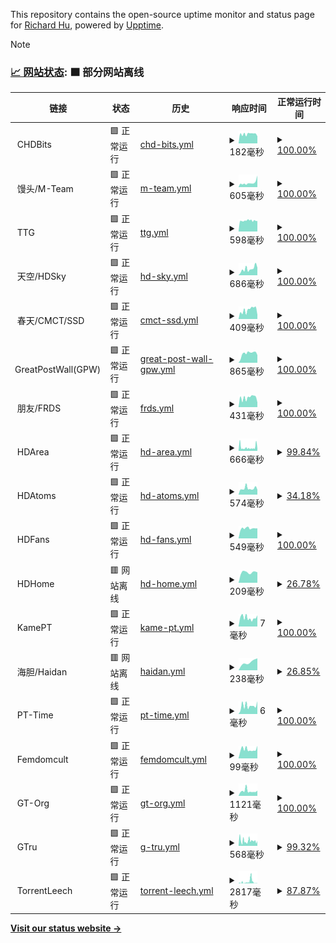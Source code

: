 This repository contains the open-source uptime monitor and status page for [Richard Hu](hzk.is-a-good.dev), powered by [Upptime](https://github.com/upptime/upptime).

> [!NOTE]
>
> ### [📈 网站状态](https://PowerfulRichard.github.io/PT-Status): <!--live status--> **🟧 部分网站离线**

<!--start: status pages-->
<!-- This summary is generated by Upptime (https://github.com/upptime/upptime) -->
<!-- Do not edit this manually, your changes will be overwritten -->
<!-- prettier-ignore -->
| 链接 | 状态 | 历史 | 响应时间 | 正常运行时间 |
| --- | ------ | ------- | ------------- | ------ |
| <img alt="" src="https://icons.duckduckgo.com/ip3/null.ico" height="13"> CHDBits | 🟩 正常运行 | [chd-bits.yml](https://github.com/PowerfulRichard/PT-Status/commits/HEAD/history/chd-bits.yml) | <details><summary><img alt="响应时间图像" src="./graphs/chd-bits/response-time-week.png" height="20"> 182毫秒</summary><br><a href="https://PowerfulRichard.github.io/PT-Status/history/chd-bits"><img alt="响应时间 160" src="https://img.shields.io/endpoint?url=https%3A%2F%2Fraw.githubusercontent.com%2FPowerfulRichard%2FPT-Status%2FHEAD%2Fapi%2Fchd-bits%2Fresponse-time.json"></a><br><a href="https://PowerfulRichard.github.io/PT-Status/history/chd-bits"><img alt="24 小时响应时间 138" src="https://img.shields.io/endpoint?url=https%3A%2F%2Fraw.githubusercontent.com%2FPowerfulRichard%2FPT-Status%2FHEAD%2Fapi%2Fchd-bits%2Fresponse-time-day.json"></a><br><a href="https://PowerfulRichard.github.io/PT-Status/history/chd-bits"><img alt="7 天正常运行时间 182" src="https://img.shields.io/endpoint?url=https%3A%2F%2Fraw.githubusercontent.com%2FPowerfulRichard%2FPT-Status%2FHEAD%2Fapi%2Fchd-bits%2Fresponse-time-week.json"></a><br><a href="https://PowerfulRichard.github.io/PT-Status/history/chd-bits"><img alt="30天的正常运行时间 172" src="https://img.shields.io/endpoint?url=https%3A%2F%2Fraw.githubusercontent.com%2FPowerfulRichard%2FPT-Status%2FHEAD%2Fapi%2Fchd-bits%2Fresponse-time-month.json"></a><br><a href="https://PowerfulRichard.github.io/PT-Status/history/chd-bits"><img alt="1年的正常运行时间 160" src="https://img.shields.io/endpoint?url=https%3A%2F%2Fraw.githubusercontent.com%2FPowerfulRichard%2FPT-Status%2FHEAD%2Fapi%2Fchd-bits%2Fresponse-time-year.json"></a></details> | <details><summary><a href="https://PowerfulRichard.github.io/PT-Status/history/chd-bits">100.00%</a></summary><a href="https://PowerfulRichard.github.io/PT-Status/history/chd-bits"><img alt="正常运行时间 99.86%" src="https://img.shields.io/endpoint?url=https%3A%2F%2Fraw.githubusercontent.com%2FPowerfulRichard%2FPT-Status%2FHEAD%2Fapi%2Fchd-bits%2Fuptime.json"></a><br><a href="https://PowerfulRichard.github.io/PT-Status/history/chd-bits"><img alt="24 小时正常运行时间 100.00%" src="https://img.shields.io/endpoint?url=https%3A%2F%2Fraw.githubusercontent.com%2FPowerfulRichard%2FPT-Status%2FHEAD%2Fapi%2Fchd-bits%2Fuptime-day.json"></a><br><a href="https://PowerfulRichard.github.io/PT-Status/history/chd-bits"><img alt="7 天正常运行时间 100.00%" src="https://img.shields.io/endpoint?url=https%3A%2F%2Fraw.githubusercontent.com%2FPowerfulRichard%2FPT-Status%2FHEAD%2Fapi%2Fchd-bits%2Fuptime-week.json"></a><br><a href="https://PowerfulRichard.github.io/PT-Status/history/chd-bits"><img alt="30天的正常运行时间 99.87%" src="https://img.shields.io/endpoint?url=https%3A%2F%2Fraw.githubusercontent.com%2FPowerfulRichard%2FPT-Status%2FHEAD%2Fapi%2Fchd-bits%2Fuptime-month.json"></a><br><a href="https://PowerfulRichard.github.io/PT-Status/history/chd-bits"><img alt="1年的正常运行时间 99.86%" src="https://img.shields.io/endpoint?url=https%3A%2F%2Fraw.githubusercontent.com%2FPowerfulRichard%2FPT-Status%2FHEAD%2Fapi%2Fchd-bits%2Fuptime-year.json"></a></details>
| <img alt="" src="https://icons.duckduckgo.com/ip3/null.ico" height="13"> 馒头/M-Team | 🟩 正常运行 | [m-team.yml](https://github.com/PowerfulRichard/PT-Status/commits/HEAD/history/m-team.yml) | <details><summary><img alt="响应时间图像" src="./graphs/m-team/response-time-week.png" height="20"> 605毫秒</summary><br><a href="https://PowerfulRichard.github.io/PT-Status/history/m-team"><img alt="响应时间 395" src="https://img.shields.io/endpoint?url=https%3A%2F%2Fraw.githubusercontent.com%2FPowerfulRichard%2FPT-Status%2FHEAD%2Fapi%2Fm-team%2Fresponse-time.json"></a><br><a href="https://PowerfulRichard.github.io/PT-Status/history/m-team"><img alt="24 小时响应时间 1621" src="https://img.shields.io/endpoint?url=https%3A%2F%2Fraw.githubusercontent.com%2FPowerfulRichard%2FPT-Status%2FHEAD%2Fapi%2Fm-team%2Fresponse-time-day.json"></a><br><a href="https://PowerfulRichard.github.io/PT-Status/history/m-team"><img alt="7 天正常运行时间 605" src="https://img.shields.io/endpoint?url=https%3A%2F%2Fraw.githubusercontent.com%2FPowerfulRichard%2FPT-Status%2FHEAD%2Fapi%2Fm-team%2Fresponse-time-week.json"></a><br><a href="https://PowerfulRichard.github.io/PT-Status/history/m-team"><img alt="30天的正常运行时间 424" src="https://img.shields.io/endpoint?url=https%3A%2F%2Fraw.githubusercontent.com%2FPowerfulRichard%2FPT-Status%2FHEAD%2Fapi%2Fm-team%2Fresponse-time-month.json"></a><br><a href="https://PowerfulRichard.github.io/PT-Status/history/m-team"><img alt="1年的正常运行时间 395" src="https://img.shields.io/endpoint?url=https%3A%2F%2Fraw.githubusercontent.com%2FPowerfulRichard%2FPT-Status%2FHEAD%2Fapi%2Fm-team%2Fresponse-time-year.json"></a></details> | <details><summary><a href="https://PowerfulRichard.github.io/PT-Status/history/m-team">100.00%</a></summary><a href="https://PowerfulRichard.github.io/PT-Status/history/m-team"><img alt="正常运行时间 100.00%" src="https://img.shields.io/endpoint?url=https%3A%2F%2Fraw.githubusercontent.com%2FPowerfulRichard%2FPT-Status%2FHEAD%2Fapi%2Fm-team%2Fuptime.json"></a><br><a href="https://PowerfulRichard.github.io/PT-Status/history/m-team"><img alt="24 小时正常运行时间 100.00%" src="https://img.shields.io/endpoint?url=https%3A%2F%2Fraw.githubusercontent.com%2FPowerfulRichard%2FPT-Status%2FHEAD%2Fapi%2Fm-team%2Fuptime-day.json"></a><br><a href="https://PowerfulRichard.github.io/PT-Status/history/m-team"><img alt="7 天正常运行时间 100.00%" src="https://img.shields.io/endpoint?url=https%3A%2F%2Fraw.githubusercontent.com%2FPowerfulRichard%2FPT-Status%2FHEAD%2Fapi%2Fm-team%2Fuptime-week.json"></a><br><a href="https://PowerfulRichard.github.io/PT-Status/history/m-team"><img alt="30天的正常运行时间 100.00%" src="https://img.shields.io/endpoint?url=https%3A%2F%2Fraw.githubusercontent.com%2FPowerfulRichard%2FPT-Status%2FHEAD%2Fapi%2Fm-team%2Fuptime-month.json"></a><br><a href="https://PowerfulRichard.github.io/PT-Status/history/m-team"><img alt="1年的正常运行时间 100.00%" src="https://img.shields.io/endpoint?url=https%3A%2F%2Fraw.githubusercontent.com%2FPowerfulRichard%2FPT-Status%2FHEAD%2Fapi%2Fm-team%2Fuptime-year.json"></a></details>
| <img alt="" src="https://icons.duckduckgo.com/ip3/null.ico" height="13"> TTG | 🟩 正常运行 | [ttg.yml](https://github.com/PowerfulRichard/PT-Status/commits/HEAD/history/ttg.yml) | <details><summary><img alt="响应时间图像" src="./graphs/ttg/response-time-week.png" height="20"> 598毫秒</summary><br><a href="https://PowerfulRichard.github.io/PT-Status/history/ttg"><img alt="响应时间 598" src="https://img.shields.io/endpoint?url=https%3A%2F%2Fraw.githubusercontent.com%2FPowerfulRichard%2FPT-Status%2FHEAD%2Fapi%2Fttg%2Fresponse-time.json"></a><br><a href="https://PowerfulRichard.github.io/PT-Status/history/ttg"><img alt="24 小时响应时间 578" src="https://img.shields.io/endpoint?url=https%3A%2F%2Fraw.githubusercontent.com%2FPowerfulRichard%2FPT-Status%2FHEAD%2Fapi%2Fttg%2Fresponse-time-day.json"></a><br><a href="https://PowerfulRichard.github.io/PT-Status/history/ttg"><img alt="7 天正常运行时间 598" src="https://img.shields.io/endpoint?url=https%3A%2F%2Fraw.githubusercontent.com%2FPowerfulRichard%2FPT-Status%2FHEAD%2Fapi%2Fttg%2Fresponse-time-week.json"></a><br><a href="https://PowerfulRichard.github.io/PT-Status/history/ttg"><img alt="30天的正常运行时间 598" src="https://img.shields.io/endpoint?url=https%3A%2F%2Fraw.githubusercontent.com%2FPowerfulRichard%2FPT-Status%2FHEAD%2Fapi%2Fttg%2Fresponse-time-month.json"></a><br><a href="https://PowerfulRichard.github.io/PT-Status/history/ttg"><img alt="1年的正常运行时间 598" src="https://img.shields.io/endpoint?url=https%3A%2F%2Fraw.githubusercontent.com%2FPowerfulRichard%2FPT-Status%2FHEAD%2Fapi%2Fttg%2Fresponse-time-year.json"></a></details> | <details><summary><a href="https://PowerfulRichard.github.io/PT-Status/history/ttg">100.00%</a></summary><a href="https://PowerfulRichard.github.io/PT-Status/history/ttg"><img alt="正常运行时间 100.00%" src="https://img.shields.io/endpoint?url=https%3A%2F%2Fraw.githubusercontent.com%2FPowerfulRichard%2FPT-Status%2FHEAD%2Fapi%2Fttg%2Fuptime.json"></a><br><a href="https://PowerfulRichard.github.io/PT-Status/history/ttg"><img alt="24 小时正常运行时间 100.00%" src="https://img.shields.io/endpoint?url=https%3A%2F%2Fraw.githubusercontent.com%2FPowerfulRichard%2FPT-Status%2FHEAD%2Fapi%2Fttg%2Fuptime-day.json"></a><br><a href="https://PowerfulRichard.github.io/PT-Status/history/ttg"><img alt="7 天正常运行时间 100.00%" src="https://img.shields.io/endpoint?url=https%3A%2F%2Fraw.githubusercontent.com%2FPowerfulRichard%2FPT-Status%2FHEAD%2Fapi%2Fttg%2Fuptime-week.json"></a><br><a href="https://PowerfulRichard.github.io/PT-Status/history/ttg"><img alt="30天的正常运行时间 100.00%" src="https://img.shields.io/endpoint?url=https%3A%2F%2Fraw.githubusercontent.com%2FPowerfulRichard%2FPT-Status%2FHEAD%2Fapi%2Fttg%2Fuptime-month.json"></a><br><a href="https://PowerfulRichard.github.io/PT-Status/history/ttg"><img alt="1年的正常运行时间 100.00%" src="https://img.shields.io/endpoint?url=https%3A%2F%2Fraw.githubusercontent.com%2FPowerfulRichard%2FPT-Status%2FHEAD%2Fapi%2Fttg%2Fuptime-year.json"></a></details>
| <img alt="" src="https://icons.duckduckgo.com/ip3/null.ico" height="13"> 天空/HDSky | 🟩 正常运行 | [hd-sky.yml](https://github.com/PowerfulRichard/PT-Status/commits/HEAD/history/hd-sky.yml) | <details><summary><img alt="响应时间图像" src="./graphs/hd-sky/response-time-week.png" height="20"> 686毫秒</summary><br><a href="https://PowerfulRichard.github.io/PT-Status/history/hd-sky"><img alt="响应时间 686" src="https://img.shields.io/endpoint?url=https%3A%2F%2Fraw.githubusercontent.com%2FPowerfulRichard%2FPT-Status%2FHEAD%2Fapi%2Fhd-sky%2Fresponse-time.json"></a><br><a href="https://PowerfulRichard.github.io/PT-Status/history/hd-sky"><img alt="24 小时响应时间 821" src="https://img.shields.io/endpoint?url=https%3A%2F%2Fraw.githubusercontent.com%2FPowerfulRichard%2FPT-Status%2FHEAD%2Fapi%2Fhd-sky%2Fresponse-time-day.json"></a><br><a href="https://PowerfulRichard.github.io/PT-Status/history/hd-sky"><img alt="7 天正常运行时间 686" src="https://img.shields.io/endpoint?url=https%3A%2F%2Fraw.githubusercontent.com%2FPowerfulRichard%2FPT-Status%2FHEAD%2Fapi%2Fhd-sky%2Fresponse-time-week.json"></a><br><a href="https://PowerfulRichard.github.io/PT-Status/history/hd-sky"><img alt="30天的正常运行时间 686" src="https://img.shields.io/endpoint?url=https%3A%2F%2Fraw.githubusercontent.com%2FPowerfulRichard%2FPT-Status%2FHEAD%2Fapi%2Fhd-sky%2Fresponse-time-month.json"></a><br><a href="https://PowerfulRichard.github.io/PT-Status/history/hd-sky"><img alt="1年的正常运行时间 686" src="https://img.shields.io/endpoint?url=https%3A%2F%2Fraw.githubusercontent.com%2FPowerfulRichard%2FPT-Status%2FHEAD%2Fapi%2Fhd-sky%2Fresponse-time-year.json"></a></details> | <details><summary><a href="https://PowerfulRichard.github.io/PT-Status/history/hd-sky">100.00%</a></summary><a href="https://PowerfulRichard.github.io/PT-Status/history/hd-sky"><img alt="正常运行时间 100.00%" src="https://img.shields.io/endpoint?url=https%3A%2F%2Fraw.githubusercontent.com%2FPowerfulRichard%2FPT-Status%2FHEAD%2Fapi%2Fhd-sky%2Fuptime.json"></a><br><a href="https://PowerfulRichard.github.io/PT-Status/history/hd-sky"><img alt="24 小时正常运行时间 100.00%" src="https://img.shields.io/endpoint?url=https%3A%2F%2Fraw.githubusercontent.com%2FPowerfulRichard%2FPT-Status%2FHEAD%2Fapi%2Fhd-sky%2Fuptime-day.json"></a><br><a href="https://PowerfulRichard.github.io/PT-Status/history/hd-sky"><img alt="7 天正常运行时间 100.00%" src="https://img.shields.io/endpoint?url=https%3A%2F%2Fraw.githubusercontent.com%2FPowerfulRichard%2FPT-Status%2FHEAD%2Fapi%2Fhd-sky%2Fuptime-week.json"></a><br><a href="https://PowerfulRichard.github.io/PT-Status/history/hd-sky"><img alt="30天的正常运行时间 100.00%" src="https://img.shields.io/endpoint?url=https%3A%2F%2Fraw.githubusercontent.com%2FPowerfulRichard%2FPT-Status%2FHEAD%2Fapi%2Fhd-sky%2Fuptime-month.json"></a><br><a href="https://PowerfulRichard.github.io/PT-Status/history/hd-sky"><img alt="1年的正常运行时间 100.00%" src="https://img.shields.io/endpoint?url=https%3A%2F%2Fraw.githubusercontent.com%2FPowerfulRichard%2FPT-Status%2FHEAD%2Fapi%2Fhd-sky%2Fuptime-year.json"></a></details>
| <img alt="" src="https://icons.duckduckgo.com/ip3/null.ico" height="13"> 春天/CMCT/SSD | 🟩 正常运行 | [cmct-ssd.yml](https://github.com/PowerfulRichard/PT-Status/commits/HEAD/history/cmct-ssd.yml) | <details><summary><img alt="响应时间图像" src="./graphs/cmct-ssd/response-time-week.png" height="20"> 409毫秒</summary><br><a href="https://PowerfulRichard.github.io/PT-Status/history/cmct-ssd"><img alt="响应时间 409" src="https://img.shields.io/endpoint?url=https%3A%2F%2Fraw.githubusercontent.com%2FPowerfulRichard%2FPT-Status%2FHEAD%2Fapi%2Fcmct-ssd%2Fresponse-time.json"></a><br><a href="https://PowerfulRichard.github.io/PT-Status/history/cmct-ssd"><img alt="24 小时响应时间 180" src="https://img.shields.io/endpoint?url=https%3A%2F%2Fraw.githubusercontent.com%2FPowerfulRichard%2FPT-Status%2FHEAD%2Fapi%2Fcmct-ssd%2Fresponse-time-day.json"></a><br><a href="https://PowerfulRichard.github.io/PT-Status/history/cmct-ssd"><img alt="7 天正常运行时间 409" src="https://img.shields.io/endpoint?url=https%3A%2F%2Fraw.githubusercontent.com%2FPowerfulRichard%2FPT-Status%2FHEAD%2Fapi%2Fcmct-ssd%2Fresponse-time-week.json"></a><br><a href="https://PowerfulRichard.github.io/PT-Status/history/cmct-ssd"><img alt="30天的正常运行时间 409" src="https://img.shields.io/endpoint?url=https%3A%2F%2Fraw.githubusercontent.com%2FPowerfulRichard%2FPT-Status%2FHEAD%2Fapi%2Fcmct-ssd%2Fresponse-time-month.json"></a><br><a href="https://PowerfulRichard.github.io/PT-Status/history/cmct-ssd"><img alt="1年的正常运行时间 409" src="https://img.shields.io/endpoint?url=https%3A%2F%2Fraw.githubusercontent.com%2FPowerfulRichard%2FPT-Status%2FHEAD%2Fapi%2Fcmct-ssd%2Fresponse-time-year.json"></a></details> | <details><summary><a href="https://PowerfulRichard.github.io/PT-Status/history/cmct-ssd">100.00%</a></summary><a href="https://PowerfulRichard.github.io/PT-Status/history/cmct-ssd"><img alt="正常运行时间 100.00%" src="https://img.shields.io/endpoint?url=https%3A%2F%2Fraw.githubusercontent.com%2FPowerfulRichard%2FPT-Status%2FHEAD%2Fapi%2Fcmct-ssd%2Fuptime.json"></a><br><a href="https://PowerfulRichard.github.io/PT-Status/history/cmct-ssd"><img alt="24 小时正常运行时间 100.00%" src="https://img.shields.io/endpoint?url=https%3A%2F%2Fraw.githubusercontent.com%2FPowerfulRichard%2FPT-Status%2FHEAD%2Fapi%2Fcmct-ssd%2Fuptime-day.json"></a><br><a href="https://PowerfulRichard.github.io/PT-Status/history/cmct-ssd"><img alt="7 天正常运行时间 100.00%" src="https://img.shields.io/endpoint?url=https%3A%2F%2Fraw.githubusercontent.com%2FPowerfulRichard%2FPT-Status%2FHEAD%2Fapi%2Fcmct-ssd%2Fuptime-week.json"></a><br><a href="https://PowerfulRichard.github.io/PT-Status/history/cmct-ssd"><img alt="30天的正常运行时间 100.00%" src="https://img.shields.io/endpoint?url=https%3A%2F%2Fraw.githubusercontent.com%2FPowerfulRichard%2FPT-Status%2FHEAD%2Fapi%2Fcmct-ssd%2Fuptime-month.json"></a><br><a href="https://PowerfulRichard.github.io/PT-Status/history/cmct-ssd"><img alt="1年的正常运行时间 100.00%" src="https://img.shields.io/endpoint?url=https%3A%2F%2Fraw.githubusercontent.com%2FPowerfulRichard%2FPT-Status%2FHEAD%2Fapi%2Fcmct-ssd%2Fuptime-year.json"></a></details>
| <img alt="" src="https://icons.duckduckgo.com/ip3/null.ico" height="13"> GreatPostWall(GPW) | 🟩 正常运行 | [great-post-wall-gpw.yml](https://github.com/PowerfulRichard/PT-Status/commits/HEAD/history/great-post-wall-gpw.yml) | <details><summary><img alt="响应时间图像" src="./graphs/great-post-wall-gpw/response-time-week.png" height="20"> 865毫秒</summary><br><a href="https://PowerfulRichard.github.io/PT-Status/history/great-post-wall-gpw"><img alt="响应时间 670" src="https://img.shields.io/endpoint?url=https%3A%2F%2Fraw.githubusercontent.com%2FPowerfulRichard%2FPT-Status%2FHEAD%2Fapi%2Fgreat-post-wall-gpw%2Fresponse-time.json"></a><br><a href="https://PowerfulRichard.github.io/PT-Status/history/great-post-wall-gpw"><img alt="24 小时响应时间 709" src="https://img.shields.io/endpoint?url=https%3A%2F%2Fraw.githubusercontent.com%2FPowerfulRichard%2FPT-Status%2FHEAD%2Fapi%2Fgreat-post-wall-gpw%2Fresponse-time-day.json"></a><br><a href="https://PowerfulRichard.github.io/PT-Status/history/great-post-wall-gpw"><img alt="7 天正常运行时间 865" src="https://img.shields.io/endpoint?url=https%3A%2F%2Fraw.githubusercontent.com%2FPowerfulRichard%2FPT-Status%2FHEAD%2Fapi%2Fgreat-post-wall-gpw%2Fresponse-time-week.json"></a><br><a href="https://PowerfulRichard.github.io/PT-Status/history/great-post-wall-gpw"><img alt="30天的正常运行时间 675" src="https://img.shields.io/endpoint?url=https%3A%2F%2Fraw.githubusercontent.com%2FPowerfulRichard%2FPT-Status%2FHEAD%2Fapi%2Fgreat-post-wall-gpw%2Fresponse-time-month.json"></a><br><a href="https://PowerfulRichard.github.io/PT-Status/history/great-post-wall-gpw"><img alt="1年的正常运行时间 670" src="https://img.shields.io/endpoint?url=https%3A%2F%2Fraw.githubusercontent.com%2FPowerfulRichard%2FPT-Status%2FHEAD%2Fapi%2Fgreat-post-wall-gpw%2Fresponse-time-year.json"></a></details> | <details><summary><a href="https://PowerfulRichard.github.io/PT-Status/history/great-post-wall-gpw">100.00%</a></summary><a href="https://PowerfulRichard.github.io/PT-Status/history/great-post-wall-gpw"><img alt="正常运行时间 99.99%" src="https://img.shields.io/endpoint?url=https%3A%2F%2Fraw.githubusercontent.com%2FPowerfulRichard%2FPT-Status%2FHEAD%2Fapi%2Fgreat-post-wall-gpw%2Fuptime.json"></a><br><a href="https://PowerfulRichard.github.io/PT-Status/history/great-post-wall-gpw"><img alt="24 小时正常运行时间 100.00%" src="https://img.shields.io/endpoint?url=https%3A%2F%2Fraw.githubusercontent.com%2FPowerfulRichard%2FPT-Status%2FHEAD%2Fapi%2Fgreat-post-wall-gpw%2Fuptime-day.json"></a><br><a href="https://PowerfulRichard.github.io/PT-Status/history/great-post-wall-gpw"><img alt="7 天正常运行时间 100.00%" src="https://img.shields.io/endpoint?url=https%3A%2F%2Fraw.githubusercontent.com%2FPowerfulRichard%2FPT-Status%2FHEAD%2Fapi%2Fgreat-post-wall-gpw%2Fuptime-week.json"></a><br><a href="https://PowerfulRichard.github.io/PT-Status/history/great-post-wall-gpw"><img alt="30天的正常运行时间 99.95%" src="https://img.shields.io/endpoint?url=https%3A%2F%2Fraw.githubusercontent.com%2FPowerfulRichard%2FPT-Status%2FHEAD%2Fapi%2Fgreat-post-wall-gpw%2Fuptime-month.json"></a><br><a href="https://PowerfulRichard.github.io/PT-Status/history/great-post-wall-gpw"><img alt="1年的正常运行时间 99.99%" src="https://img.shields.io/endpoint?url=https%3A%2F%2Fraw.githubusercontent.com%2FPowerfulRichard%2FPT-Status%2FHEAD%2Fapi%2Fgreat-post-wall-gpw%2Fuptime-year.json"></a></details>
| <img alt="" src="https://icons.duckduckgo.com/ip3/null.ico" height="13"> 朋友/FRDS | 🟩 正常运行 | [frds.yml](https://github.com/PowerfulRichard/PT-Status/commits/HEAD/history/frds.yml) | <details><summary><img alt="响应时间图像" src="./graphs/frds/response-time-week.png" height="20"> 431毫秒</summary><br><a href="https://PowerfulRichard.github.io/PT-Status/history/frds"><img alt="响应时间 431" src="https://img.shields.io/endpoint?url=https%3A%2F%2Fraw.githubusercontent.com%2FPowerfulRichard%2FPT-Status%2FHEAD%2Fapi%2Ffrds%2Fresponse-time.json"></a><br><a href="https://PowerfulRichard.github.io/PT-Status/history/frds"><img alt="24 小时响应时间 209" src="https://img.shields.io/endpoint?url=https%3A%2F%2Fraw.githubusercontent.com%2FPowerfulRichard%2FPT-Status%2FHEAD%2Fapi%2Ffrds%2Fresponse-time-day.json"></a><br><a href="https://PowerfulRichard.github.io/PT-Status/history/frds"><img alt="7 天正常运行时间 431" src="https://img.shields.io/endpoint?url=https%3A%2F%2Fraw.githubusercontent.com%2FPowerfulRichard%2FPT-Status%2FHEAD%2Fapi%2Ffrds%2Fresponse-time-week.json"></a><br><a href="https://PowerfulRichard.github.io/PT-Status/history/frds"><img alt="30天的正常运行时间 431" src="https://img.shields.io/endpoint?url=https%3A%2F%2Fraw.githubusercontent.com%2FPowerfulRichard%2FPT-Status%2FHEAD%2Fapi%2Ffrds%2Fresponse-time-month.json"></a><br><a href="https://PowerfulRichard.github.io/PT-Status/history/frds"><img alt="1年的正常运行时间 431" src="https://img.shields.io/endpoint?url=https%3A%2F%2Fraw.githubusercontent.com%2FPowerfulRichard%2FPT-Status%2FHEAD%2Fapi%2Ffrds%2Fresponse-time-year.json"></a></details> | <details><summary><a href="https://PowerfulRichard.github.io/PT-Status/history/frds">100.00%</a></summary><a href="https://PowerfulRichard.github.io/PT-Status/history/frds"><img alt="正常运行时间 100.00%" src="https://img.shields.io/endpoint?url=https%3A%2F%2Fraw.githubusercontent.com%2FPowerfulRichard%2FPT-Status%2FHEAD%2Fapi%2Ffrds%2Fuptime.json"></a><br><a href="https://PowerfulRichard.github.io/PT-Status/history/frds"><img alt="24 小时正常运行时间 100.00%" src="https://img.shields.io/endpoint?url=https%3A%2F%2Fraw.githubusercontent.com%2FPowerfulRichard%2FPT-Status%2FHEAD%2Fapi%2Ffrds%2Fuptime-day.json"></a><br><a href="https://PowerfulRichard.github.io/PT-Status/history/frds"><img alt="7 天正常运行时间 100.00%" src="https://img.shields.io/endpoint?url=https%3A%2F%2Fraw.githubusercontent.com%2FPowerfulRichard%2FPT-Status%2FHEAD%2Fapi%2Ffrds%2Fuptime-week.json"></a><br><a href="https://PowerfulRichard.github.io/PT-Status/history/frds"><img alt="30天的正常运行时间 100.00%" src="https://img.shields.io/endpoint?url=https%3A%2F%2Fraw.githubusercontent.com%2FPowerfulRichard%2FPT-Status%2FHEAD%2Fapi%2Ffrds%2Fuptime-month.json"></a><br><a href="https://PowerfulRichard.github.io/PT-Status/history/frds"><img alt="1年的正常运行时间 100.00%" src="https://img.shields.io/endpoint?url=https%3A%2F%2Fraw.githubusercontent.com%2FPowerfulRichard%2FPT-Status%2FHEAD%2Fapi%2Ffrds%2Fuptime-year.json"></a></details>
| <img alt="" src="https://icons.duckduckgo.com/ip3/null.ico" height="13"> HDArea | 🟩 正常运行 | [hd-area.yml](https://github.com/PowerfulRichard/PT-Status/commits/HEAD/history/hd-area.yml) | <details><summary><img alt="响应时间图像" src="./graphs/hd-area/response-time-week.png" height="20"> 666毫秒</summary><br><a href="https://PowerfulRichard.github.io/PT-Status/history/hd-area"><img alt="响应时间 751" src="https://img.shields.io/endpoint?url=https%3A%2F%2Fraw.githubusercontent.com%2FPowerfulRichard%2FPT-Status%2FHEAD%2Fapi%2Fhd-area%2Fresponse-time.json"></a><br><a href="https://PowerfulRichard.github.io/PT-Status/history/hd-area"><img alt="24 小时响应时间 461" src="https://img.shields.io/endpoint?url=https%3A%2F%2Fraw.githubusercontent.com%2FPowerfulRichard%2FPT-Status%2FHEAD%2Fapi%2Fhd-area%2Fresponse-time-day.json"></a><br><a href="https://PowerfulRichard.github.io/PT-Status/history/hd-area"><img alt="7 天正常运行时间 666" src="https://img.shields.io/endpoint?url=https%3A%2F%2Fraw.githubusercontent.com%2FPowerfulRichard%2FPT-Status%2FHEAD%2Fapi%2Fhd-area%2Fresponse-time-week.json"></a><br><a href="https://PowerfulRichard.github.io/PT-Status/history/hd-area"><img alt="30天的正常运行时间 904" src="https://img.shields.io/endpoint?url=https%3A%2F%2Fraw.githubusercontent.com%2FPowerfulRichard%2FPT-Status%2FHEAD%2Fapi%2Fhd-area%2Fresponse-time-month.json"></a><br><a href="https://PowerfulRichard.github.io/PT-Status/history/hd-area"><img alt="1年的正常运行时间 751" src="https://img.shields.io/endpoint?url=https%3A%2F%2Fraw.githubusercontent.com%2FPowerfulRichard%2FPT-Status%2FHEAD%2Fapi%2Fhd-area%2Fresponse-time-year.json"></a></details> | <details><summary><a href="https://PowerfulRichard.github.io/PT-Status/history/hd-area">99.84%</a></summary><a href="https://PowerfulRichard.github.io/PT-Status/history/hd-area"><img alt="正常运行时间 99.92%" src="https://img.shields.io/endpoint?url=https%3A%2F%2Fraw.githubusercontent.com%2FPowerfulRichard%2FPT-Status%2FHEAD%2Fapi%2Fhd-area%2Fuptime.json"></a><br><a href="https://PowerfulRichard.github.io/PT-Status/history/hd-area"><img alt="24 小时正常运行时间 100.00%" src="https://img.shields.io/endpoint?url=https%3A%2F%2Fraw.githubusercontent.com%2FPowerfulRichard%2FPT-Status%2FHEAD%2Fapi%2Fhd-area%2Fuptime-day.json"></a><br><a href="https://PowerfulRichard.github.io/PT-Status/history/hd-area"><img alt="7 天正常运行时间 99.84%" src="https://img.shields.io/endpoint?url=https%3A%2F%2Fraw.githubusercontent.com%2FPowerfulRichard%2FPT-Status%2FHEAD%2Fapi%2Fhd-area%2Fuptime-week.json"></a><br><a href="https://PowerfulRichard.github.io/PT-Status/history/hd-area"><img alt="30天的正常运行时间 99.88%" src="https://img.shields.io/endpoint?url=https%3A%2F%2Fraw.githubusercontent.com%2FPowerfulRichard%2FPT-Status%2FHEAD%2Fapi%2Fhd-area%2Fuptime-month.json"></a><br><a href="https://PowerfulRichard.github.io/PT-Status/history/hd-area"><img alt="1年的正常运行时间 99.92%" src="https://img.shields.io/endpoint?url=https%3A%2F%2Fraw.githubusercontent.com%2FPowerfulRichard%2FPT-Status%2FHEAD%2Fapi%2Fhd-area%2Fuptime-year.json"></a></details>
| <img alt="" src="https://icons.duckduckgo.com/ip3/null.ico" height="13"> HDAtoms | 🟩 正常运行 | [hd-atoms.yml](https://github.com/PowerfulRichard/PT-Status/commits/HEAD/history/hd-atoms.yml) | <details><summary><img alt="响应时间图像" src="./graphs/hd-atoms/response-time-week.png" height="20"> 574毫秒</summary><br><a href="https://PowerfulRichard.github.io/PT-Status/history/hd-atoms"><img alt="响应时间 686" src="https://img.shields.io/endpoint?url=https%3A%2F%2Fraw.githubusercontent.com%2FPowerfulRichard%2FPT-Status%2FHEAD%2Fapi%2Fhd-atoms%2Fresponse-time.json"></a><br><a href="https://PowerfulRichard.github.io/PT-Status/history/hd-atoms"><img alt="24 小时响应时间 449" src="https://img.shields.io/endpoint?url=https%3A%2F%2Fraw.githubusercontent.com%2FPowerfulRichard%2FPT-Status%2FHEAD%2Fapi%2Fhd-atoms%2Fresponse-time-day.json"></a><br><a href="https://PowerfulRichard.github.io/PT-Status/history/hd-atoms"><img alt="7 天正常运行时间 574" src="https://img.shields.io/endpoint?url=https%3A%2F%2Fraw.githubusercontent.com%2FPowerfulRichard%2FPT-Status%2FHEAD%2Fapi%2Fhd-atoms%2Fresponse-time-week.json"></a><br><a href="https://PowerfulRichard.github.io/PT-Status/history/hd-atoms"><img alt="30天的正常运行时间 545" src="https://img.shields.io/endpoint?url=https%3A%2F%2Fraw.githubusercontent.com%2FPowerfulRichard%2FPT-Status%2FHEAD%2Fapi%2Fhd-atoms%2Fresponse-time-month.json"></a><br><a href="https://PowerfulRichard.github.io/PT-Status/history/hd-atoms"><img alt="1年的正常运行时间 686" src="https://img.shields.io/endpoint?url=https%3A%2F%2Fraw.githubusercontent.com%2FPowerfulRichard%2FPT-Status%2FHEAD%2Fapi%2Fhd-atoms%2Fresponse-time-year.json"></a></details> | <details><summary><a href="https://PowerfulRichard.github.io/PT-Status/history/hd-atoms">34.18%</a></summary><a href="https://PowerfulRichard.github.io/PT-Status/history/hd-atoms"><img alt="正常运行时间 95.36%" src="https://img.shields.io/endpoint?url=https%3A%2F%2Fraw.githubusercontent.com%2FPowerfulRichard%2FPT-Status%2FHEAD%2Fapi%2Fhd-atoms%2Fuptime.json"></a><br><a href="https://PowerfulRichard.github.io/PT-Status/history/hd-atoms"><img alt="24 小时正常运行时间 100.00%" src="https://img.shields.io/endpoint?url=https%3A%2F%2Fraw.githubusercontent.com%2FPowerfulRichard%2FPT-Status%2FHEAD%2Fapi%2Fhd-atoms%2Fuptime-day.json"></a><br><a href="https://PowerfulRichard.github.io/PT-Status/history/hd-atoms"><img alt="7 天正常运行时间 34.18%" src="https://img.shields.io/endpoint?url=https%3A%2F%2Fraw.githubusercontent.com%2FPowerfulRichard%2FPT-Status%2FHEAD%2Fapi%2Fhd-atoms%2Fuptime-week.json"></a><br><a href="https://PowerfulRichard.github.io/PT-Status/history/hd-atoms"><img alt="30天的正常运行时间 84.61%" src="https://img.shields.io/endpoint?url=https%3A%2F%2Fraw.githubusercontent.com%2FPowerfulRichard%2FPT-Status%2FHEAD%2Fapi%2Fhd-atoms%2Fuptime-month.json"></a><br><a href="https://PowerfulRichard.github.io/PT-Status/history/hd-atoms"><img alt="1年的正常运行时间 95.36%" src="https://img.shields.io/endpoint?url=https%3A%2F%2Fraw.githubusercontent.com%2FPowerfulRichard%2FPT-Status%2FHEAD%2Fapi%2Fhd-atoms%2Fuptime-year.json"></a></details>
| <img alt="" src="https://icons.duckduckgo.com/ip3/null.ico" height="13"> HDFans | 🟩 正常运行 | [hd-fans.yml](https://github.com/PowerfulRichard/PT-Status/commits/HEAD/history/hd-fans.yml) | <details><summary><img alt="响应时间图像" src="./graphs/hd-fans/response-time-week.png" height="20"> 549毫秒</summary><br><a href="https://PowerfulRichard.github.io/PT-Status/history/hd-fans"><img alt="响应时间 523" src="https://img.shields.io/endpoint?url=https%3A%2F%2Fraw.githubusercontent.com%2FPowerfulRichard%2FPT-Status%2FHEAD%2Fapi%2Fhd-fans%2Fresponse-time.json"></a><br><a href="https://PowerfulRichard.github.io/PT-Status/history/hd-fans"><img alt="24 小时响应时间 554" src="https://img.shields.io/endpoint?url=https%3A%2F%2Fraw.githubusercontent.com%2FPowerfulRichard%2FPT-Status%2FHEAD%2Fapi%2Fhd-fans%2Fresponse-time-day.json"></a><br><a href="https://PowerfulRichard.github.io/PT-Status/history/hd-fans"><img alt="7 天正常运行时间 549" src="https://img.shields.io/endpoint?url=https%3A%2F%2Fraw.githubusercontent.com%2FPowerfulRichard%2FPT-Status%2FHEAD%2Fapi%2Fhd-fans%2Fresponse-time-week.json"></a><br><a href="https://PowerfulRichard.github.io/PT-Status/history/hd-fans"><img alt="30天的正常运行时间 527" src="https://img.shields.io/endpoint?url=https%3A%2F%2Fraw.githubusercontent.com%2FPowerfulRichard%2FPT-Status%2FHEAD%2Fapi%2Fhd-fans%2Fresponse-time-month.json"></a><br><a href="https://PowerfulRichard.github.io/PT-Status/history/hd-fans"><img alt="1年的正常运行时间 523" src="https://img.shields.io/endpoint?url=https%3A%2F%2Fraw.githubusercontent.com%2FPowerfulRichard%2FPT-Status%2FHEAD%2Fapi%2Fhd-fans%2Fresponse-time-year.json"></a></details> | <details><summary><a href="https://PowerfulRichard.github.io/PT-Status/history/hd-fans">100.00%</a></summary><a href="https://PowerfulRichard.github.io/PT-Status/history/hd-fans"><img alt="正常运行时间 100.00%" src="https://img.shields.io/endpoint?url=https%3A%2F%2Fraw.githubusercontent.com%2FPowerfulRichard%2FPT-Status%2FHEAD%2Fapi%2Fhd-fans%2Fuptime.json"></a><br><a href="https://PowerfulRichard.github.io/PT-Status/history/hd-fans"><img alt="24 小时正常运行时间 100.00%" src="https://img.shields.io/endpoint?url=https%3A%2F%2Fraw.githubusercontent.com%2FPowerfulRichard%2FPT-Status%2FHEAD%2Fapi%2Fhd-fans%2Fuptime-day.json"></a><br><a href="https://PowerfulRichard.github.io/PT-Status/history/hd-fans"><img alt="7 天正常运行时间 100.00%" src="https://img.shields.io/endpoint?url=https%3A%2F%2Fraw.githubusercontent.com%2FPowerfulRichard%2FPT-Status%2FHEAD%2Fapi%2Fhd-fans%2Fuptime-week.json"></a><br><a href="https://PowerfulRichard.github.io/PT-Status/history/hd-fans"><img alt="30天的正常运行时间 100.00%" src="https://img.shields.io/endpoint?url=https%3A%2F%2Fraw.githubusercontent.com%2FPowerfulRichard%2FPT-Status%2FHEAD%2Fapi%2Fhd-fans%2Fuptime-month.json"></a><br><a href="https://PowerfulRichard.github.io/PT-Status/history/hd-fans"><img alt="1年的正常运行时间 100.00%" src="https://img.shields.io/endpoint?url=https%3A%2F%2Fraw.githubusercontent.com%2FPowerfulRichard%2FPT-Status%2FHEAD%2Fapi%2Fhd-fans%2Fuptime-year.json"></a></details>
| <img alt="" src="https://icons.duckduckgo.com/ip3/null.ico" height="13"> HDHome | 🟥 网站离线 | [hd-home.yml](https://github.com/PowerfulRichard/PT-Status/commits/HEAD/history/hd-home.yml) | <details><summary><img alt="响应时间图像" src="./graphs/hd-home/response-time-week.png" height="20"> 209毫秒</summary><br><a href="https://PowerfulRichard.github.io/PT-Status/history/hd-home"><img alt="响应时间 209" src="https://img.shields.io/endpoint?url=https%3A%2F%2Fraw.githubusercontent.com%2FPowerfulRichard%2FPT-Status%2FHEAD%2Fapi%2Fhd-home%2Fresponse-time.json"></a><br><a href="https://PowerfulRichard.github.io/PT-Status/history/hd-home"><img alt="24 小时响应时间 206" src="https://img.shields.io/endpoint?url=https%3A%2F%2Fraw.githubusercontent.com%2FPowerfulRichard%2FPT-Status%2FHEAD%2Fapi%2Fhd-home%2Fresponse-time-day.json"></a><br><a href="https://PowerfulRichard.github.io/PT-Status/history/hd-home"><img alt="7 天正常运行时间 209" src="https://img.shields.io/endpoint?url=https%3A%2F%2Fraw.githubusercontent.com%2FPowerfulRichard%2FPT-Status%2FHEAD%2Fapi%2Fhd-home%2Fresponse-time-week.json"></a><br><a href="https://PowerfulRichard.github.io/PT-Status/history/hd-home"><img alt="30天的正常运行时间 209" src="https://img.shields.io/endpoint?url=https%3A%2F%2Fraw.githubusercontent.com%2FPowerfulRichard%2FPT-Status%2FHEAD%2Fapi%2Fhd-home%2Fresponse-time-month.json"></a><br><a href="https://PowerfulRichard.github.io/PT-Status/history/hd-home"><img alt="1年的正常运行时间 209" src="https://img.shields.io/endpoint?url=https%3A%2F%2Fraw.githubusercontent.com%2FPowerfulRichard%2FPT-Status%2FHEAD%2Fapi%2Fhd-home%2Fresponse-time-year.json"></a></details> | <details><summary><a href="https://PowerfulRichard.github.io/PT-Status/history/hd-home">26.78%</a></summary><a href="https://PowerfulRichard.github.io/PT-Status/history/hd-home"><img alt="正常运行时间 26.78%" src="https://img.shields.io/endpoint?url=https%3A%2F%2Fraw.githubusercontent.com%2FPowerfulRichard%2FPT-Status%2FHEAD%2Fapi%2Fhd-home%2Fuptime.json"></a><br><a href="https://PowerfulRichard.github.io/PT-Status/history/hd-home"><img alt="24 小时正常运行时间 100.00%" src="https://img.shields.io/endpoint?url=https%3A%2F%2Fraw.githubusercontent.com%2FPowerfulRichard%2FPT-Status%2FHEAD%2Fapi%2Fhd-home%2Fuptime-day.json"></a><br><a href="https://PowerfulRichard.github.io/PT-Status/history/hd-home"><img alt="7 天正常运行时间 26.78%" src="https://img.shields.io/endpoint?url=https%3A%2F%2Fraw.githubusercontent.com%2FPowerfulRichard%2FPT-Status%2FHEAD%2Fapi%2Fhd-home%2Fuptime-week.json"></a><br><a href="https://PowerfulRichard.github.io/PT-Status/history/hd-home"><img alt="30天的正常运行时间 26.78%" src="https://img.shields.io/endpoint?url=https%3A%2F%2Fraw.githubusercontent.com%2FPowerfulRichard%2FPT-Status%2FHEAD%2Fapi%2Fhd-home%2Fuptime-month.json"></a><br><a href="https://PowerfulRichard.github.io/PT-Status/history/hd-home"><img alt="1年的正常运行时间 26.78%" src="https://img.shields.io/endpoint?url=https%3A%2F%2Fraw.githubusercontent.com%2FPowerfulRichard%2FPT-Status%2FHEAD%2Fapi%2Fhd-home%2Fuptime-year.json"></a></details>
| <img alt="" src="https://icons.duckduckgo.com/ip3/null.ico" height="13"> KamePT | 🟩 正常运行 | [kame-pt.yml](https://github.com/PowerfulRichard/PT-Status/commits/HEAD/history/kame-pt.yml) | <details><summary><img alt="响应时间图像" src="./graphs/kame-pt/response-time-week.png" height="20"> 7毫秒</summary><br><a href="https://PowerfulRichard.github.io/PT-Status/history/kame-pt"><img alt="响应时间 11" src="https://img.shields.io/endpoint?url=https%3A%2F%2Fraw.githubusercontent.com%2FPowerfulRichard%2FPT-Status%2FHEAD%2Fapi%2Fkame-pt%2Fresponse-time.json"></a><br><a href="https://PowerfulRichard.github.io/PT-Status/history/kame-pt"><img alt="24 小时响应时间 8" src="https://img.shields.io/endpoint?url=https%3A%2F%2Fraw.githubusercontent.com%2FPowerfulRichard%2FPT-Status%2FHEAD%2Fapi%2Fkame-pt%2Fresponse-time-day.json"></a><br><a href="https://PowerfulRichard.github.io/PT-Status/history/kame-pt"><img alt="7 天正常运行时间 7" src="https://img.shields.io/endpoint?url=https%3A%2F%2Fraw.githubusercontent.com%2FPowerfulRichard%2FPT-Status%2FHEAD%2Fapi%2Fkame-pt%2Fresponse-time-week.json"></a><br><a href="https://PowerfulRichard.github.io/PT-Status/history/kame-pt"><img alt="30天的正常运行时间 5" src="https://img.shields.io/endpoint?url=https%3A%2F%2Fraw.githubusercontent.com%2FPowerfulRichard%2FPT-Status%2FHEAD%2Fapi%2Fkame-pt%2Fresponse-time-month.json"></a><br><a href="https://PowerfulRichard.github.io/PT-Status/history/kame-pt"><img alt="1年的正常运行时间 11" src="https://img.shields.io/endpoint?url=https%3A%2F%2Fraw.githubusercontent.com%2FPowerfulRichard%2FPT-Status%2FHEAD%2Fapi%2Fkame-pt%2Fresponse-time-year.json"></a></details> | <details><summary><a href="https://PowerfulRichard.github.io/PT-Status/history/kame-pt">100.00%</a></summary><a href="https://PowerfulRichard.github.io/PT-Status/history/kame-pt"><img alt="正常运行时间 99.92%" src="https://img.shields.io/endpoint?url=https%3A%2F%2Fraw.githubusercontent.com%2FPowerfulRichard%2FPT-Status%2FHEAD%2Fapi%2Fkame-pt%2Fuptime.json"></a><br><a href="https://PowerfulRichard.github.io/PT-Status/history/kame-pt"><img alt="24 小时正常运行时间 100.00%" src="https://img.shields.io/endpoint?url=https%3A%2F%2Fraw.githubusercontent.com%2FPowerfulRichard%2FPT-Status%2FHEAD%2Fapi%2Fkame-pt%2Fuptime-day.json"></a><br><a href="https://PowerfulRichard.github.io/PT-Status/history/kame-pt"><img alt="7 天正常运行时间 100.00%" src="https://img.shields.io/endpoint?url=https%3A%2F%2Fraw.githubusercontent.com%2FPowerfulRichard%2FPT-Status%2FHEAD%2Fapi%2Fkame-pt%2Fuptime-week.json"></a><br><a href="https://PowerfulRichard.github.io/PT-Status/history/kame-pt"><img alt="30天的正常运行时间 100.00%" src="https://img.shields.io/endpoint?url=https%3A%2F%2Fraw.githubusercontent.com%2FPowerfulRichard%2FPT-Status%2FHEAD%2Fapi%2Fkame-pt%2Fuptime-month.json"></a><br><a href="https://PowerfulRichard.github.io/PT-Status/history/kame-pt"><img alt="1年的正常运行时间 99.92%" src="https://img.shields.io/endpoint?url=https%3A%2F%2Fraw.githubusercontent.com%2FPowerfulRichard%2FPT-Status%2FHEAD%2Fapi%2Fkame-pt%2Fuptime-year.json"></a></details>
| <img alt="" src="https://icons.duckduckgo.com/ip3/null.ico" height="13"> 海胆/Haidan | 🟥 网站离线 | [haidan.yml](https://github.com/PowerfulRichard/PT-Status/commits/HEAD/history/haidan.yml) | <details><summary><img alt="响应时间图像" src="./graphs/haidan/response-time-week.png" height="20"> 238毫秒</summary><br><a href="https://PowerfulRichard.github.io/PT-Status/history/haidan"><img alt="响应时间 199" src="https://img.shields.io/endpoint?url=https%3A%2F%2Fraw.githubusercontent.com%2FPowerfulRichard%2FPT-Status%2FHEAD%2Fapi%2Fhaidan%2Fresponse-time.json"></a><br><a href="https://PowerfulRichard.github.io/PT-Status/history/haidan"><img alt="24 小时响应时间 331" src="https://img.shields.io/endpoint?url=https%3A%2F%2Fraw.githubusercontent.com%2FPowerfulRichard%2FPT-Status%2FHEAD%2Fapi%2Fhaidan%2Fresponse-time-day.json"></a><br><a href="https://PowerfulRichard.github.io/PT-Status/history/haidan"><img alt="7 天正常运行时间 238" src="https://img.shields.io/endpoint?url=https%3A%2F%2Fraw.githubusercontent.com%2FPowerfulRichard%2FPT-Status%2FHEAD%2Fapi%2Fhaidan%2Fresponse-time-week.json"></a><br><a href="https://PowerfulRichard.github.io/PT-Status/history/haidan"><img alt="30天的正常运行时间 238" src="https://img.shields.io/endpoint?url=https%3A%2F%2Fraw.githubusercontent.com%2FPowerfulRichard%2FPT-Status%2FHEAD%2Fapi%2Fhaidan%2Fresponse-time-month.json"></a><br><a href="https://PowerfulRichard.github.io/PT-Status/history/haidan"><img alt="1年的正常运行时间 199" src="https://img.shields.io/endpoint?url=https%3A%2F%2Fraw.githubusercontent.com%2FPowerfulRichard%2FPT-Status%2FHEAD%2Fapi%2Fhaidan%2Fresponse-time-year.json"></a></details> | <details><summary><a href="https://PowerfulRichard.github.io/PT-Status/history/haidan">26.85%</a></summary><a href="https://PowerfulRichard.github.io/PT-Status/history/haidan"><img alt="正常运行时间 9.31%" src="https://img.shields.io/endpoint?url=https%3A%2F%2Fraw.githubusercontent.com%2FPowerfulRichard%2FPT-Status%2FHEAD%2Fapi%2Fhaidan%2Fuptime.json"></a><br><a href="https://PowerfulRichard.github.io/PT-Status/history/haidan"><img alt="24 小时正常运行时间 100.00%" src="https://img.shields.io/endpoint?url=https%3A%2F%2Fraw.githubusercontent.com%2FPowerfulRichard%2FPT-Status%2FHEAD%2Fapi%2Fhaidan%2Fuptime-day.json"></a><br><a href="https://PowerfulRichard.github.io/PT-Status/history/haidan"><img alt="7 天正常运行时间 26.85%" src="https://img.shields.io/endpoint?url=https%3A%2F%2Fraw.githubusercontent.com%2FPowerfulRichard%2FPT-Status%2FHEAD%2Fapi%2Fhaidan%2Fuptime-week.json"></a><br><a href="https://PowerfulRichard.github.io/PT-Status/history/haidan"><img alt="30天的正常运行时间 26.85%" src="https://img.shields.io/endpoint?url=https%3A%2F%2Fraw.githubusercontent.com%2FPowerfulRichard%2FPT-Status%2FHEAD%2Fapi%2Fhaidan%2Fuptime-month.json"></a><br><a href="https://PowerfulRichard.github.io/PT-Status/history/haidan"><img alt="1年的正常运行时间 9.31%" src="https://img.shields.io/endpoint?url=https%3A%2F%2Fraw.githubusercontent.com%2FPowerfulRichard%2FPT-Status%2FHEAD%2Fapi%2Fhaidan%2Fuptime-year.json"></a></details>
| <img alt="" src="https://icons.duckduckgo.com/ip3/null.ico" height="13"> PT-Time | 🟩 正常运行 | [pt-time.yml](https://github.com/PowerfulRichard/PT-Status/commits/HEAD/history/pt-time.yml) | <details><summary><img alt="响应时间图像" src="./graphs/pt-time/response-time-week.png" height="20"> 6毫秒</summary><br><a href="https://PowerfulRichard.github.io/PT-Status/history/pt-time"><img alt="响应时间 15" src="https://img.shields.io/endpoint?url=https%3A%2F%2Fraw.githubusercontent.com%2FPowerfulRichard%2FPT-Status%2FHEAD%2Fapi%2Fpt-time%2Fresponse-time.json"></a><br><a href="https://PowerfulRichard.github.io/PT-Status/history/pt-time"><img alt="24 小时响应时间 9" src="https://img.shields.io/endpoint?url=https%3A%2F%2Fraw.githubusercontent.com%2FPowerfulRichard%2FPT-Status%2FHEAD%2Fapi%2Fpt-time%2Fresponse-time-day.json"></a><br><a href="https://PowerfulRichard.github.io/PT-Status/history/pt-time"><img alt="7 天正常运行时间 6" src="https://img.shields.io/endpoint?url=https%3A%2F%2Fraw.githubusercontent.com%2FPowerfulRichard%2FPT-Status%2FHEAD%2Fapi%2Fpt-time%2Fresponse-time-week.json"></a><br><a href="https://PowerfulRichard.github.io/PT-Status/history/pt-time"><img alt="30天的正常运行时间 5" src="https://img.shields.io/endpoint?url=https%3A%2F%2Fraw.githubusercontent.com%2FPowerfulRichard%2FPT-Status%2FHEAD%2Fapi%2Fpt-time%2Fresponse-time-month.json"></a><br><a href="https://PowerfulRichard.github.io/PT-Status/history/pt-time"><img alt="1年的正常运行时间 15" src="https://img.shields.io/endpoint?url=https%3A%2F%2Fraw.githubusercontent.com%2FPowerfulRichard%2FPT-Status%2FHEAD%2Fapi%2Fpt-time%2Fresponse-time-year.json"></a></details> | <details><summary><a href="https://PowerfulRichard.github.io/PT-Status/history/pt-time">100.00%</a></summary><a href="https://PowerfulRichard.github.io/PT-Status/history/pt-time"><img alt="正常运行时间 99.92%" src="https://img.shields.io/endpoint?url=https%3A%2F%2Fraw.githubusercontent.com%2FPowerfulRichard%2FPT-Status%2FHEAD%2Fapi%2Fpt-time%2Fuptime.json"></a><br><a href="https://PowerfulRichard.github.io/PT-Status/history/pt-time"><img alt="24 小时正常运行时间 100.00%" src="https://img.shields.io/endpoint?url=https%3A%2F%2Fraw.githubusercontent.com%2FPowerfulRichard%2FPT-Status%2FHEAD%2Fapi%2Fpt-time%2Fuptime-day.json"></a><br><a href="https://PowerfulRichard.github.io/PT-Status/history/pt-time"><img alt="7 天正常运行时间 100.00%" src="https://img.shields.io/endpoint?url=https%3A%2F%2Fraw.githubusercontent.com%2FPowerfulRichard%2FPT-Status%2FHEAD%2Fapi%2Fpt-time%2Fuptime-week.json"></a><br><a href="https://PowerfulRichard.github.io/PT-Status/history/pt-time"><img alt="30天的正常运行时间 100.00%" src="https://img.shields.io/endpoint?url=https%3A%2F%2Fraw.githubusercontent.com%2FPowerfulRichard%2FPT-Status%2FHEAD%2Fapi%2Fpt-time%2Fuptime-month.json"></a><br><a href="https://PowerfulRichard.github.io/PT-Status/history/pt-time"><img alt="1年的正常运行时间 99.92%" src="https://img.shields.io/endpoint?url=https%3A%2F%2Fraw.githubusercontent.com%2FPowerfulRichard%2FPT-Status%2FHEAD%2Fapi%2Fpt-time%2Fuptime-year.json"></a></details>
| <img alt="" src="https://icons.duckduckgo.com/ip3/null.ico" height="13"> Femdomcult | 🟩 正常运行 | [femdomcult.yml](https://github.com/PowerfulRichard/PT-Status/commits/HEAD/history/femdomcult.yml) | <details><summary><img alt="响应时间图像" src="./graphs/femdomcult/response-time-week.png" height="20"> 99毫秒</summary><br><a href="https://PowerfulRichard.github.io/PT-Status/history/femdomcult"><img alt="响应时间 142" src="https://img.shields.io/endpoint?url=https%3A%2F%2Fraw.githubusercontent.com%2FPowerfulRichard%2FPT-Status%2FHEAD%2Fapi%2Ffemdomcult%2Fresponse-time.json"></a><br><a href="https://PowerfulRichard.github.io/PT-Status/history/femdomcult"><img alt="24 小时响应时间 138" src="https://img.shields.io/endpoint?url=https%3A%2F%2Fraw.githubusercontent.com%2FPowerfulRichard%2FPT-Status%2FHEAD%2Fapi%2Ffemdomcult%2Fresponse-time-day.json"></a><br><a href="https://PowerfulRichard.github.io/PT-Status/history/femdomcult"><img alt="7 天正常运行时间 99" src="https://img.shields.io/endpoint?url=https%3A%2F%2Fraw.githubusercontent.com%2FPowerfulRichard%2FPT-Status%2FHEAD%2Fapi%2Ffemdomcult%2Fresponse-time-week.json"></a><br><a href="https://PowerfulRichard.github.io/PT-Status/history/femdomcult"><img alt="30天的正常运行时间 104" src="https://img.shields.io/endpoint?url=https%3A%2F%2Fraw.githubusercontent.com%2FPowerfulRichard%2FPT-Status%2FHEAD%2Fapi%2Ffemdomcult%2Fresponse-time-month.json"></a><br><a href="https://PowerfulRichard.github.io/PT-Status/history/femdomcult"><img alt="1年的正常运行时间 142" src="https://img.shields.io/endpoint?url=https%3A%2F%2Fraw.githubusercontent.com%2FPowerfulRichard%2FPT-Status%2FHEAD%2Fapi%2Ffemdomcult%2Fresponse-time-year.json"></a></details> | <details><summary><a href="https://PowerfulRichard.github.io/PT-Status/history/femdomcult">100.00%</a></summary><a href="https://PowerfulRichard.github.io/PT-Status/history/femdomcult"><img alt="正常运行时间 99.95%" src="https://img.shields.io/endpoint?url=https%3A%2F%2Fraw.githubusercontent.com%2FPowerfulRichard%2FPT-Status%2FHEAD%2Fapi%2Ffemdomcult%2Fuptime.json"></a><br><a href="https://PowerfulRichard.github.io/PT-Status/history/femdomcult"><img alt="24 小时正常运行时间 100.00%" src="https://img.shields.io/endpoint?url=https%3A%2F%2Fraw.githubusercontent.com%2FPowerfulRichard%2FPT-Status%2FHEAD%2Fapi%2Ffemdomcult%2Fuptime-day.json"></a><br><a href="https://PowerfulRichard.github.io/PT-Status/history/femdomcult"><img alt="7 天正常运行时间 100.00%" src="https://img.shields.io/endpoint?url=https%3A%2F%2Fraw.githubusercontent.com%2FPowerfulRichard%2FPT-Status%2FHEAD%2Fapi%2Ffemdomcult%2Fuptime-week.json"></a><br><a href="https://PowerfulRichard.github.io/PT-Status/history/femdomcult"><img alt="30天的正常运行时间 100.00%" src="https://img.shields.io/endpoint?url=https%3A%2F%2Fraw.githubusercontent.com%2FPowerfulRichard%2FPT-Status%2FHEAD%2Fapi%2Ffemdomcult%2Fuptime-month.json"></a><br><a href="https://PowerfulRichard.github.io/PT-Status/history/femdomcult"><img alt="1年的正常运行时间 99.95%" src="https://img.shields.io/endpoint?url=https%3A%2F%2Fraw.githubusercontent.com%2FPowerfulRichard%2FPT-Status%2FHEAD%2Fapi%2Ffemdomcult%2Fuptime-year.json"></a></details>
| <img alt="" src="https://icons.duckduckgo.com/ip3/null.ico" height="13"> GT-Org | 🟩 正常运行 | [gt-org.yml](https://github.com/PowerfulRichard/PT-Status/commits/HEAD/history/gt-org.yml) | <details><summary><img alt="响应时间图像" src="./graphs/gt-org/response-time-week.png" height="20"> 1121毫秒</summary><br><a href="https://PowerfulRichard.github.io/PT-Status/history/gt-org"><img alt="响应时间 1053" src="https://img.shields.io/endpoint?url=https%3A%2F%2Fraw.githubusercontent.com%2FPowerfulRichard%2FPT-Status%2FHEAD%2Fapi%2Fgt-org%2Fresponse-time.json"></a><br><a href="https://PowerfulRichard.github.io/PT-Status/history/gt-org"><img alt="24 小时响应时间 1232" src="https://img.shields.io/endpoint?url=https%3A%2F%2Fraw.githubusercontent.com%2FPowerfulRichard%2FPT-Status%2FHEAD%2Fapi%2Fgt-org%2Fresponse-time-day.json"></a><br><a href="https://PowerfulRichard.github.io/PT-Status/history/gt-org"><img alt="7 天正常运行时间 1121" src="https://img.shields.io/endpoint?url=https%3A%2F%2Fraw.githubusercontent.com%2FPowerfulRichard%2FPT-Status%2FHEAD%2Fapi%2Fgt-org%2Fresponse-time-week.json"></a><br><a href="https://PowerfulRichard.github.io/PT-Status/history/gt-org"><img alt="30天的正常运行时间 876" src="https://img.shields.io/endpoint?url=https%3A%2F%2Fraw.githubusercontent.com%2FPowerfulRichard%2FPT-Status%2FHEAD%2Fapi%2Fgt-org%2Fresponse-time-month.json"></a><br><a href="https://PowerfulRichard.github.io/PT-Status/history/gt-org"><img alt="1年的正常运行时间 1053" src="https://img.shields.io/endpoint?url=https%3A%2F%2Fraw.githubusercontent.com%2FPowerfulRichard%2FPT-Status%2FHEAD%2Fapi%2Fgt-org%2Fresponse-time-year.json"></a></details> | <details><summary><a href="https://PowerfulRichard.github.io/PT-Status/history/gt-org">100.00%</a></summary><a href="https://PowerfulRichard.github.io/PT-Status/history/gt-org"><img alt="正常运行时间 99.74%" src="https://img.shields.io/endpoint?url=https%3A%2F%2Fraw.githubusercontent.com%2FPowerfulRichard%2FPT-Status%2FHEAD%2Fapi%2Fgt-org%2Fuptime.json"></a><br><a href="https://PowerfulRichard.github.io/PT-Status/history/gt-org"><img alt="24 小时正常运行时间 100.00%" src="https://img.shields.io/endpoint?url=https%3A%2F%2Fraw.githubusercontent.com%2FPowerfulRichard%2FPT-Status%2FHEAD%2Fapi%2Fgt-org%2Fuptime-day.json"></a><br><a href="https://PowerfulRichard.github.io/PT-Status/history/gt-org"><img alt="7 天正常运行时间 100.00%" src="https://img.shields.io/endpoint?url=https%3A%2F%2Fraw.githubusercontent.com%2FPowerfulRichard%2FPT-Status%2FHEAD%2Fapi%2Fgt-org%2Fuptime-week.json"></a><br><a href="https://PowerfulRichard.github.io/PT-Status/history/gt-org"><img alt="30天的正常运行时间 100.00%" src="https://img.shields.io/endpoint?url=https%3A%2F%2Fraw.githubusercontent.com%2FPowerfulRichard%2FPT-Status%2FHEAD%2Fapi%2Fgt-org%2Fuptime-month.json"></a><br><a href="https://PowerfulRichard.github.io/PT-Status/history/gt-org"><img alt="1年的正常运行时间 99.74%" src="https://img.shields.io/endpoint?url=https%3A%2F%2Fraw.githubusercontent.com%2FPowerfulRichard%2FPT-Status%2FHEAD%2Fapi%2Fgt-org%2Fuptime-year.json"></a></details>
| <img alt="" src="https://icons.duckduckgo.com/ip3/null.ico" height="13"> GTru | 🟩 正常运行 | [g-tru.yml](https://github.com/PowerfulRichard/PT-Status/commits/HEAD/history/g-tru.yml) | <details><summary><img alt="响应时间图像" src="./graphs/g-tru/response-time-week.png" height="20"> 568毫秒</summary><br><a href="https://PowerfulRichard.github.io/PT-Status/history/g-tru"><img alt="响应时间 1184" src="https://img.shields.io/endpoint?url=https%3A%2F%2Fraw.githubusercontent.com%2FPowerfulRichard%2FPT-Status%2FHEAD%2Fapi%2Fg-tru%2Fresponse-time.json"></a><br><a href="https://PowerfulRichard.github.io/PT-Status/history/g-tru"><img alt="24 小时响应时间 602" src="https://img.shields.io/endpoint?url=https%3A%2F%2Fraw.githubusercontent.com%2FPowerfulRichard%2FPT-Status%2FHEAD%2Fapi%2Fg-tru%2Fresponse-time-day.json"></a><br><a href="https://PowerfulRichard.github.io/PT-Status/history/g-tru"><img alt="7 天正常运行时间 568" src="https://img.shields.io/endpoint?url=https%3A%2F%2Fraw.githubusercontent.com%2FPowerfulRichard%2FPT-Status%2FHEAD%2Fapi%2Fg-tru%2Fresponse-time-week.json"></a><br><a href="https://PowerfulRichard.github.io/PT-Status/history/g-tru"><img alt="30天的正常运行时间 1415" src="https://img.shields.io/endpoint?url=https%3A%2F%2Fraw.githubusercontent.com%2FPowerfulRichard%2FPT-Status%2FHEAD%2Fapi%2Fg-tru%2Fresponse-time-month.json"></a><br><a href="https://PowerfulRichard.github.io/PT-Status/history/g-tru"><img alt="1年的正常运行时间 1184" src="https://img.shields.io/endpoint?url=https%3A%2F%2Fraw.githubusercontent.com%2FPowerfulRichard%2FPT-Status%2FHEAD%2Fapi%2Fg-tru%2Fresponse-time-year.json"></a></details> | <details><summary><a href="https://PowerfulRichard.github.io/PT-Status/history/g-tru">99.32%</a></summary><a href="https://PowerfulRichard.github.io/PT-Status/history/g-tru"><img alt="正常运行时间 99.45%" src="https://img.shields.io/endpoint?url=https%3A%2F%2Fraw.githubusercontent.com%2FPowerfulRichard%2FPT-Status%2FHEAD%2Fapi%2Fg-tru%2Fuptime.json"></a><br><a href="https://PowerfulRichard.github.io/PT-Status/history/g-tru"><img alt="24 小时正常运行时间 100.00%" src="https://img.shields.io/endpoint?url=https%3A%2F%2Fraw.githubusercontent.com%2FPowerfulRichard%2FPT-Status%2FHEAD%2Fapi%2Fg-tru%2Fuptime-day.json"></a><br><a href="https://PowerfulRichard.github.io/PT-Status/history/g-tru"><img alt="7 天正常运行时间 99.32%" src="https://img.shields.io/endpoint?url=https%3A%2F%2Fraw.githubusercontent.com%2FPowerfulRichard%2FPT-Status%2FHEAD%2Fapi%2Fg-tru%2Fuptime-week.json"></a><br><a href="https://PowerfulRichard.github.io/PT-Status/history/g-tru"><img alt="30天的正常运行时间 98.97%" src="https://img.shields.io/endpoint?url=https%3A%2F%2Fraw.githubusercontent.com%2FPowerfulRichard%2FPT-Status%2FHEAD%2Fapi%2Fg-tru%2Fuptime-month.json"></a><br><a href="https://PowerfulRichard.github.io/PT-Status/history/g-tru"><img alt="1年的正常运行时间 99.45%" src="https://img.shields.io/endpoint?url=https%3A%2F%2Fraw.githubusercontent.com%2FPowerfulRichard%2FPT-Status%2FHEAD%2Fapi%2Fg-tru%2Fuptime-year.json"></a></details>
| <img alt="" src="https://icons.duckduckgo.com/ip3/null.ico" height="13"> TorrentLeech | 🟩 正常运行 | [torrent-leech.yml](https://github.com/PowerfulRichard/PT-Status/commits/HEAD/history/torrent-leech.yml) | <details><summary><img alt="响应时间图像" src="./graphs/torrent-leech/response-time-week.png" height="20"> 2817毫秒</summary><br><a href="https://PowerfulRichard.github.io/PT-Status/history/torrent-leech"><img alt="响应时间 1614" src="https://img.shields.io/endpoint?url=https%3A%2F%2Fraw.githubusercontent.com%2FPowerfulRichard%2FPT-Status%2FHEAD%2Fapi%2Ftorrent-leech%2Fresponse-time.json"></a><br><a href="https://PowerfulRichard.github.io/PT-Status/history/torrent-leech"><img alt="24 小时响应时间 899" src="https://img.shields.io/endpoint?url=https%3A%2F%2Fraw.githubusercontent.com%2FPowerfulRichard%2FPT-Status%2FHEAD%2Fapi%2Ftorrent-leech%2Fresponse-time-day.json"></a><br><a href="https://PowerfulRichard.github.io/PT-Status/history/torrent-leech"><img alt="7 天正常运行时间 2817" src="https://img.shields.io/endpoint?url=https%3A%2F%2Fraw.githubusercontent.com%2FPowerfulRichard%2FPT-Status%2FHEAD%2Fapi%2Ftorrent-leech%2Fresponse-time-week.json"></a><br><a href="https://PowerfulRichard.github.io/PT-Status/history/torrent-leech"><img alt="30天的正常运行时间 1384" src="https://img.shields.io/endpoint?url=https%3A%2F%2Fraw.githubusercontent.com%2FPowerfulRichard%2FPT-Status%2FHEAD%2Fapi%2Ftorrent-leech%2Fresponse-time-month.json"></a><br><a href="https://PowerfulRichard.github.io/PT-Status/history/torrent-leech"><img alt="1年的正常运行时间 1614" src="https://img.shields.io/endpoint?url=https%3A%2F%2Fraw.githubusercontent.com%2FPowerfulRichard%2FPT-Status%2FHEAD%2Fapi%2Ftorrent-leech%2Fresponse-time-year.json"></a></details> | <details><summary><a href="https://PowerfulRichard.github.io/PT-Status/history/torrent-leech">87.87%</a></summary><a href="https://PowerfulRichard.github.io/PT-Status/history/torrent-leech"><img alt="正常运行时间 93.16%" src="https://img.shields.io/endpoint?url=https%3A%2F%2Fraw.githubusercontent.com%2FPowerfulRichard%2FPT-Status%2FHEAD%2Fapi%2Ftorrent-leech%2Fuptime.json"></a><br><a href="https://PowerfulRichard.github.io/PT-Status/history/torrent-leech"><img alt="24 小时正常运行时间 100.00%" src="https://img.shields.io/endpoint?url=https%3A%2F%2Fraw.githubusercontent.com%2FPowerfulRichard%2FPT-Status%2FHEAD%2Fapi%2Ftorrent-leech%2Fuptime-day.json"></a><br><a href="https://PowerfulRichard.github.io/PT-Status/history/torrent-leech"><img alt="7 天正常运行时间 87.87%" src="https://img.shields.io/endpoint?url=https%3A%2F%2Fraw.githubusercontent.com%2FPowerfulRichard%2FPT-Status%2FHEAD%2Fapi%2Ftorrent-leech%2Fuptime-week.json"></a><br><a href="https://PowerfulRichard.github.io/PT-Status/history/torrent-leech"><img alt="30天的正常运行时间 80.10%" src="https://img.shields.io/endpoint?url=https%3A%2F%2Fraw.githubusercontent.com%2FPowerfulRichard%2FPT-Status%2FHEAD%2Fapi%2Ftorrent-leech%2Fuptime-month.json"></a><br><a href="https://PowerfulRichard.github.io/PT-Status/history/torrent-leech"><img alt="1年的正常运行时间 93.16%" src="https://img.shields.io/endpoint?url=https%3A%2F%2Fraw.githubusercontent.com%2FPowerfulRichard%2FPT-Status%2FHEAD%2Fapi%2Ftorrent-leech%2Fuptime-year.json"></a></details>

<!--end: status pages--></details>

[**Visit our status website →**](https://PowerfulRichard.github.io/PT-Status)
